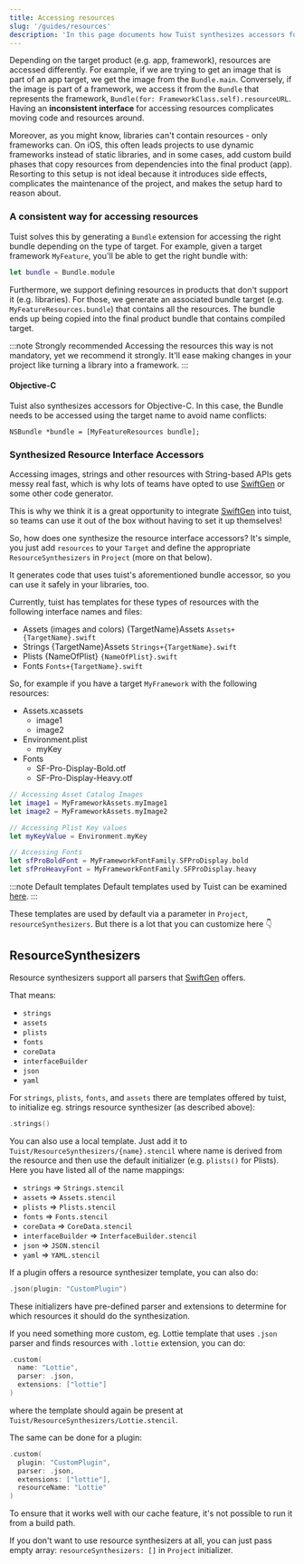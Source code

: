 ```yaml
---
title: Accessing resources
slug: '/guides/resources'
description: 'In this page documents how Tuist synthesizes accessors for resources to provide an interface that is consistent across all target products (e.g. framework. library).'
---
```


Depending on the target product (e.g. app, framework), resources are accessed differently.
For example, if we are trying to get an image that is part of an app target, we get the image from the `Bundle.main`.
Conversely, if the image is part of a framework, we access it from the `Bundle` that represents the framework, `Bundle(for: FrameworkClass.self).resourceURL`.
Having an **inconsistent interface** for accessing resources complicates moving code and resources around.

Moreover,
as you might know,
libraries can't contain resources - only frameworks can.
On iOS,
this often leads projects to use dynamic frameworks instead of static libraries,
and in some cases,
add custom build phases that copy resources from dependencies into the final product (app).
Resorting to this setup is not ideal because it introduces side effects, complicates the maintenance of the project, and makes the setup hard to reason about.

### A consistent way for accessing resources

Tuist solves this by generating a `Bundle` extension for accessing the right bundle depending on the type of target.
For example, given a target framework `MyFeature`, you'll be able to get the right bundle with:

```swift
let bundle = Bundle.module
```

Furthermore, we support defining resources in products that don't support it (e.g. libraries). For those, we generate an associated bundle target (e.g. `MyFeatureResources.bundle`) that contains all the resources. The bundle ends up being copied into the final product bundle that contains compiled target.

:::note Strongly recommended
Accessing the resources this way is not mandatory, yet we recommend it strongly. It'll ease making changes in your project like turning a library into a framework.
:::

#### Objective-C

Tuist also synthesizes accessors for Objective-C.
In this case, the Bundle needs to be accessed using the target name to avoid name conflicts:

```objc
NSBundle *bundle = [MyFeatureResources bundle];
```

### Synthesized Resource Interface Accessors

Accessing images, strings and other resources with String-based APIs gets messy real fast, which is why lots of teams
have opted to use [SwiftGen](https://github.com/SwiftGen/SwiftGen) or some other code generator.

This is why we think it is a great opportunity to integrate [SwiftGen](https://github.com/SwiftGen/SwiftGen) into tuist,
so teams can use it out of the box without having to set it up themselves!

So, how does one synthesize the resource interface accessors? It's simple, you just add `resources` to your `Target`
and define the appropriate `ResourceSynthesizers` in `Project` (more on that below).

It generates code that uses tuist's aforementioned bundle accessor, so you can use it safely in your libraries, too.

Currently, tuist has templates for these types of resources with the following interface names and files:

- Assets (images and colors) {TargetName}Assets `Assets+{TargetName}.swift`
- Strings {TargetName}Assets `Strings+{TargetName}.swift`
- Plists {NameOfPlist} `{NameOfPlist}.swift`
- Fonts `Fonts+{TargetName}.swift`

So, for example if you have a target `MyFramework` with the following resources:

- Assets.xcassets
  - image1
  - image2
- Environment.plist
  - myKey
- Fonts
  - SF-Pro-Display-Bold.otf
  - SF-Pro-Display-Heavy.otf

```swift
// Accessing Asset Catalog Images
let image1 = MyFrameworkAssets.myImage1
let image2 = MyFrameworkAssets.myImage2

// Accessing Plist Key values
let myKeyValue = Environment.myKey

// Accessing Fonts
let sfProBoldFont = MyFrameworkFontFamily.SFProDisplay.bold
let sfProHeavyFont = MyFrameworkFontFamily.SFProDisplay.heavy
```

:::note Default templates
Default templates used by Tuist can be examined [here](https://github.com/tuist/tuist/tree/main/Sources/TuistGenerator/Templates).
:::

These templates are used by default via a parameter in `Project`, `resourceSynthesizers`. But there is a lot that you can customize here 👇

## ResourceSynthesizers

Resource synthesizers support all parsers that [SwiftGen](https://github.com/SwiftGen/SwiftGen) offers.

That means:

- `strings`
- `assets`
- `plists`
- `fonts`
- `coreData`
- `interfaceBuilder`
- `json`
- `yaml`

For `strings`, `plists`, `fonts`, and `assets` there are templates offered by tuist, to initialize eg. strings resource synthesizer (as described above):

```swift
.strings()
```

You can also use a local template. Just add it to `Tuist/ResourceSynthesizers/{name}.stencil` where name is derived from the resource and then use the default initializer (e.g. `plists()` for Plists). Here you have listed all of the name mappings:

- `strings` => `Strings.stencil`
- `assets` => `Assets.stencil`
- `plists` => `Plists.stencil`
- `fonts` => `Fonts.stencil`
- `coreData` => `CoreData.stencil`
- `interfaceBuilder` => `InterfaceBuilder.stencil`
- `json` => `JSON.stencil`
- `yaml` => `YAML.stencil`

If a plugin offers a resource synthesizer template, you can also do:

```swift
.json(plugin: "CustomPlugin")
```

These initializers have pre-defined parser and extensions to determine for which resources it should do the synthesization.

If you need something more custom, eg. Lottie template that uses `.json` parser and finds resources with `.lottie` extension, you can do:

```swift
.custom(
  name: "Lottie",
  parser: .json,
  extensions: ["lottie"]
)
```

where the template should again be present at `Tuist/ResourceSynthesizers/Lottie.stencil`.

The same can be done for a plugin:

```swift
.custom(
  plugin: "CustomPlugin",
  parser: .json,
  extensions: ["lottie"],
  resourceName: "Lottie"
)
```

To ensure that it works well with our cache feature, it's not possible to run it from a build path.

If you don't want to use resource synthesizers at all, you can just pass empty array: `resourceSynthesizers: []` in `Project` initializer.
